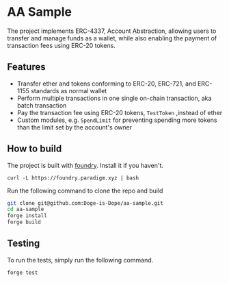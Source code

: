 # AA Sample

The project implements ERC-4337, Account Abstraction, allowing users to transfer and manage funds as a wallet, while also enabling the payment of transaction fees using ERC-20 tokens.

## Features

- Transfer ether and tokens conforming to ERC-20, ERC-721, and ERC-1155 standards as normal wallet
- Perform multiple transactions in one single on-chain transaction, aka batch transaction
- Pay the transaction fee using ERC-20 tokens, `TestToken` ,instead of ether
- Custom modules, e.g. `SpendLimit` for preventing spending more tokens than the limit set by the account's owner

## How to build

The project is built with [foundry](https://github.com/foundry-rs/foundry). Install it if you haven't.

```
curl -L https://foundry.paradigm.xyz | bash
```

Run the following command to clone the repo and build

```bash
git clone git@github.com:Doge-is-Dope/aa-sample.git
cd aa-sample
forge install
forge build
```

## Testing

To run the tests, simply run the following command.

```bash
forge test
```
